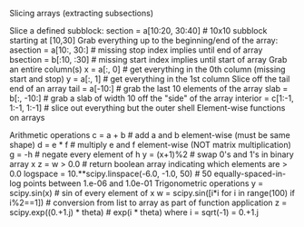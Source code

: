 Slicing arrays (extracting subsections)

Slice a defined subblock:
section = a[10:20, 30:40]         # 10x10 subblock starting at [10,30]
Grab everything up to the beginning/end of the array:
asection = a[10:, 30:]            # missing stop index implies until end of array
bsection = b[:10, :30]            # missing start index implies until start of array
Grab an entire column(s)
x = a[:, 0]                       # get everything in the 0th column (missing start and stop)
y = a[:, 1]                       # get everything in the 1st column
Slice off the tail end of an array
tail = a[-10:]                    # grab the last 10 elements of the array
slab = b[:, -10:]                 # grab a slab of width 10 off the "side" of the array
interior = c[1:-1, 1:-1, 1:-1]    # slice out everything but the outer shell
Element-wise functions on arrays

Arithmetic operations
c = a + b      # add a and b element-wise (must be same shape)
d = e * f      # multiply e and f element-wise (NOT matrix multiplication)
g = -h         # negate every element of h
y = (x+1)%2    # swap 0's and 1's in binary array x
z = w > 0.0    # return boolean array indicating which elements are > 0.0
logspace = 10.**scipy.linspace(-6.0, -1.0, 50)   # 50 equally-spaced-in-log points between 1.e-06 and 1.0e-01
Trigonometric operations
y = scipy.sin(x)                                    # sin of every element of x
w = scipy.sin([i*i for i in range(100) if i%2==1])  # conversion from list to array as part of function application
z = scipy.exp((0.+1.j) * theta)                     # exp(i * theta) where i = sqrt(-1) = 0.+1.j

